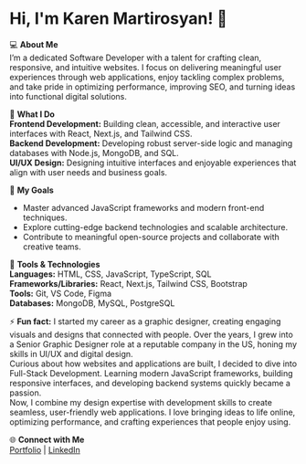 

<!--
**karmartir/karmartir** is a ✨ _special_ ✨ repository because its `README.md` (this file) appears on your GitHub profile.

Here are some ideas to get you started:

- 🔭 I’m currently working on ...
- 🌱 I’m currently learning ...
- 👯 I’m looking to collaborate on ...
- 🤔 I’m looking for help with ...
- 💬 Ask me about ...
- 📫 How to reach me: ...
- 😄 Pronouns: ...
- ⚡ Fun fact: ...
-->
# Hi, I'm Karen Martirosyan! 👋

💻 **About Me**  
I’m a dedicated Software Developer with a talent for crafting clean, responsive, and intuitive websites. I focus on delivering meaningful user experiences through web applications, enjoy tackling complex problems, and take pride in optimizing performance, improving SEO, and turning ideas into functional digital solutions.

🌟 **What I Do**  
**Frontend Development:** Building clean, accessible, and interactive user interfaces with React, Next.js, and Tailwind CSS.  
**Backend Development:** Developing robust server-side logic and managing databases with Node.js, MongoDB, and SQL.  
**UI/UX Design:** Designing intuitive interfaces and enjoyable experiences that align with user needs and business goals.

🚀 **My Goals**  
- Master advanced JavaScript frameworks and modern front-end techniques.  
- Explore cutting-edge backend technologies and scalable architecture.  
- Contribute to meaningful open-source projects and collaborate with creative teams.  

🔧 **Tools & Technologies**  
**Languages:** HTML, CSS, JavaScript, TypeScript, SQL  
**Frameworks/Libraries:** React, Next.js, Tailwind CSS, Bootstrap  
**Tools:** Git, VS Code, Figma  
**Databases:** MongoDB, MySQL, PostgreSQL  

⚡ **Fun fact:** 
I started my career as a graphic designer, creating engaging visuals and designs that connected with people. Over the years, I grew into a Senior Graphic Designer role at a reputable company in the US, honing my skills in UI/UX and digital design.  
Curious about how websites and applications are built, I decided to dive into Full-Stack Development. Learning modern JavaScript frameworks, building responsive interfaces, and developing backend systems quickly became a passion.  
Now, I combine my design expertise with development skills to create seamless, user-friendly web applications. I love bringing ideas to life online, optimizing performance, and crafting experiences that people enjoy using.

🌐 **Connect with Me**  
[Portfolio](https://karma-portfolio-details.netlify.app/) | [LinkedIn](www.linkedin.com/in/karmancho)
